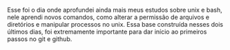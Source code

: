 Esse foi o dia onde aprofundei ainda mais meus estudos sobre unix e bash, nele aprendi novos comandos, como alterar a permissão de arquivos e diretórios e manipular processos no unix. Essa base construída nesses dois últimos dias, foi extremamente importante para dar início ao primeiros passos no git e github.